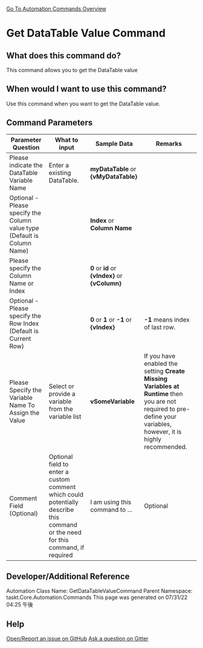 <!--TITLE: Get DataTable Value Command -->
<!-- SUBTITLE: a command in the DataTable Commands group. -->
[Go To Automation Commands Overview](/automation-commands.md)


# Get DataTable Value Command


## What does this command do?
This command allows you to get the DataTable value


## When would I want to use this command?
Use this command when you want to get the DataTable value.


## Command Parameters
| Parameter Question   	| What to input  	|  Sample Data 	| Remarks  	|
| ---                    | ---               | ---           | ---       |
|Please indicate the DataTable Variable Name|Enter a existing DataTable.|**myDataTable** or **{vMyDataTable}**||
|Optional - Please specify the Column value type (Default is Column Name)||**Index** or **Column Name**||
|Please specify the Column Name or Index||**0** or **id** or **{vIndex}** or **{vColumn}**||
|Optional - Please specify the Row Index (Default is Current Row)||**0** or **1** or **-1** or **{vIndex}**|**-1** means index of last row.|
|Please Specify the Variable Name To Assign the Value|Select or provide a variable from the variable list|**vSomeVariable**|If you have enabled the setting **Create Missing Variables at Runtime** then you are not required to pre-define your variables, however, it is highly recommended.|
|Comment Field (Optional)|Optional field to enter a custom comment which could potentially describe this command or the need for this command, if required|I am using this command to ...|Optional|














## Developer/Additional Reference
Automation Class Name: GetDataTableValueCommand
Parent Namespace: taskt.Core.Automation.Commands
This page was generated on 07/31/22 04:25 午後


## Help
[Open/Report an issue on GitHub](https://github.com/saucepleez/taskt/issues/new)
[Ask a question on Gitter](https://gitter.im/taskt-rpa/Lobby)

